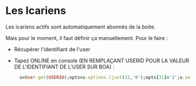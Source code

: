 # Les Icariens

Les icariens actifs sont automatiquement abonnés de la boite.

Mais pour le moment, il faut définir ça manuellement. Pour le faire :

* Récupérer l'identifiant de l'user
* Tapez ONLINE en console (EN REMPLAÇANT USERID POUR LA VALEUR DE L'IDENTIFIANT DE L'USER SUR BOA) :

    ~~~ruby
      u=User.get(USERID);opts=u.options.ljust(32,'0');opts[31]='2';u.set(options: opts)
    ~~~
